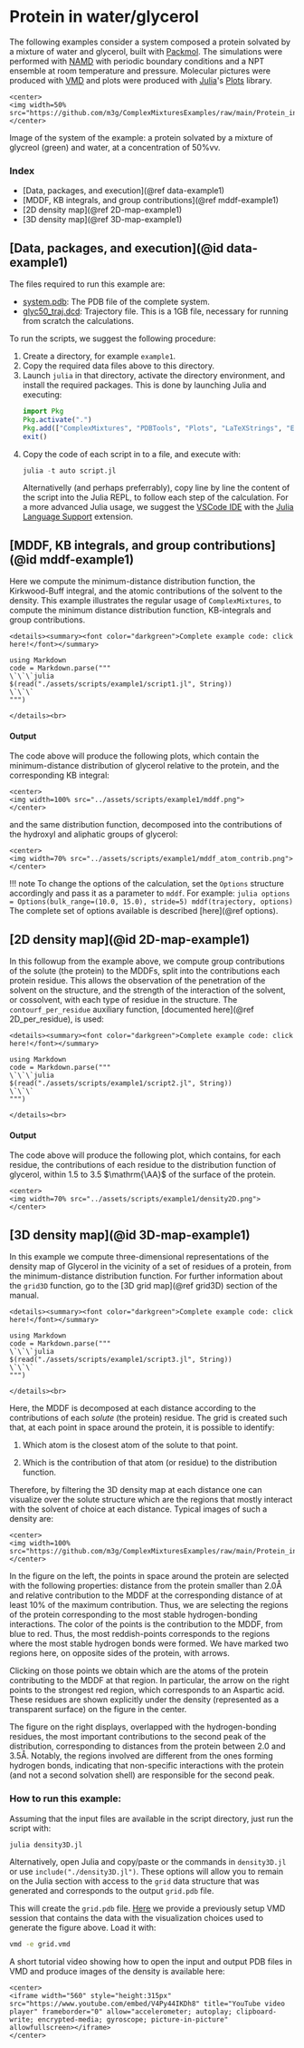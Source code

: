 # Protein in water/glycerol

The following examples consider a system composed a protein solvated by a mixture of water and glycerol, built with [Packmol](http://m3g.iqm.unicamp.br/packmol). The simulations were performed with [NAMD](https://www.ks.uiuc.edu/Research/namd/) with periodic boundary conditions and a NPT ensemble at room temperature and pressure. Molecular pictures were produced with [VMD](https://www.ks.uiuc.edu/Research/vmd/) and plots were produced with [Julia](https://julialang.org)'s [Plots](http://docs.juliaplots.org/latest/) library.

```@raw html
<center>
<img width=50% src="https://github.com/m3g/ComplexMixturesExamples/raw/main/Protein_in_Glycerol/Data/system.png">
</center>
```
Image of the system of the example: a protein solvated by a mixture of glycreol (green) and water, at a concentration of 50%vv. 

### Index

- [Data, packages, and execution](@ref data-example1)
- [MDDF, KB integrals, and group contributions](@ref mddf-example1)
- [2D density map](@ref 2D-map-example1)
- [3D density map](@ref 3D-map-example1)

## [Data, packages, and execution](@id data-example1)

The files required to run this example are:

- [system.pdb](https://raw.githubusercontent.com/m3g/ComplexMixturesExamples/main/Protein_in_Glycerol/Data/system.pdb): The PDB file of the complete system.
- [glyc50_traj.dcd](https://www.dropbox.com/scl/fi/zfq4o21dkttobg2pqd41m/glyc50_traj.dcd?rlkey=el3k6t0fx6w5yiqktyx96gzg6&dl=0): Trajectory file. This is a 1GB file, necessary for running from scratch the calculations.

To run the scripts, we suggest the following procedure:

1. Create a directory, for example `example1`.
2. Copy the required data files above to this directory.
3. Launch `julia` in that directory, activate the directory environment, and install the required packages. 
   This is done by launching Julia and executing:
   ```julia
   import Pkg 
   Pkg.activate(".")
   Pkg.add(["ComplexMixtures", "PDBTools", "Plots", "LaTeXStrings", "EasyFit"])
   exit()
   ```
4. Copy the code of each script in to a file, and execute with:
   ```julia
   julia -t auto script.jl
   ```
   Alternativelly (and perhaps preferrably), copy line by line the content of the script into
   the Julia REPL, to follow each step of the calculation. For a more advanced Julia usage,
   we suggest the [VSCode IDE](https://code.visualstudio.com/) with the 
   [Julia Language Support](https://www.julia-vscode.org/docs/dev/gettingstarted/) extension. 

## [MDDF, KB integrals, and group contributions](@id mddf-example1)

Here we compute the minimum-distance distribution function, the Kirkwood-Buff integral, and the atomic contributions of the solvent to the density.
This example illustrates the regular usage of `ComplexMixtures`, to compute the minimum distance distribution function, KB-integrals and group contributions. 

```@raw html
<details><summary><font color="darkgreen">Complete example code: click here!</font></summary>
```
```@eval
using Markdown
code = Markdown.parse("""
\`\`\`julia
$(read("./assets/scripts/example1/script1.jl", String))
\`\`\`
""")
```
```@raw html
</details><br>
```

#### Output 

The code above will produce the following plots, which contain the minimum-distance distribution of 
glycerol relative to the protein, and the corresponding KB integral:

```@raw html
<center>
<img width=100% src="../assets/scripts/example1/mddf.png">
</center>
```

and the same distribution function, decomposed into the contributions of the hydroxyl and aliphatic groups of glycerol:

```@raw html
<center>
<img width=70% src="../assets/scripts/example1/mddf_atom_contrib.png">
</center>
```

!!! note
    To change the options of the calculation, set the `Options` structure accordingly and pass it as a parameter to `mddf`. For example:
    ```julia
    options = Options(bulk_range=(10.0, 15.0), stride=5)
    mddf(trajectory, options)
    ```
    The complete set of options available is described [here](@ref options).

## [2D density map](@id 2D-map-example1)

In this followup from the example above, we compute group contributions of the solute (the protein) to the MDDFs,
split into the contributions each protein residue. This allows the observation of the penetration of the solvent
on the structure, and the strength of the interaction of the solvent, or cossolvent, with each type of residue
in the structure. The `contourf_per_residue` auxiliary function, [documented here](@ref 2D_per_residue), is used:  

```@raw html
<details><summary><font color="darkgreen">Complete example code: click here!</font></summary>
```
```@eval
using Markdown
code = Markdown.parse("""
\`\`\`julia
$(read("./assets/scripts/example1/script2.jl", String))
\`\`\`
""")
```
```@raw html
</details><br>
```

#### Output 

The code above will produce the following plot, which contains, for each residue, the contributions
of each residue to the distribution function of glycerol, within 1.5 to 3.5 $\mathrm{\AA}$ of the
surface of the protein.

```@raw html
<center>
<img width=70% src="../assets/scripts/example1/density2D.png">
</center>
```

## [3D density map](@id 3D-map-example1)

In this example we compute three-dimensional representations of the density map of Glycerol in the vicinity of a set of residues of a protein, from the minimum-distance distribution function. 
For further information about the `grid3D` function, go to the [3D grid map](@ref grid3D) section of the manual.

```@raw html
<details><summary><font color="darkgreen">Complete example code: click here!</font></summary>
```
```@eval
using Markdown
code = Markdown.parse("""
\`\`\`julia
$(read("./assets/scripts/example1/script3.jl", String))
\`\`\`
""")
```
```@raw html
</details><br>
```

Here, the MDDF is decomposed at each distance according to the contributions of each *solute* (the protein) residue. The grid is created such that, at each point in space around the protein, it is possible to identify: 

1. Which atom is the closest atom of the solute to that point.

2. Which is the contribution of that atom (or residue) to the distribution function.

Therefore, by filtering the 3D density map at each distance one can visualize over the solute structure which are the regions that mostly interact with the solvent of choice at each distance. Typical images of such a density are:

```@raw html
<center>
<img width=100% src="https://github.com/m3g/ComplexMixturesExamples/raw/main/Protein_in_Glycerol/Density3D/density3D_final.png">
</center>
```

In the figure on the left, the points in space around the protein are selected with the following properties: distance from the protein smaller than 2.0Å and relative contribution to the MDDF at the corresponding distance of at least 10% of the maximum contribution. Thus, we are selecting the regions of the protein corresponding to the most stable hydrogen-bonding interactions. The color of the points is the contribution to the MDDF, from blue to red. Thus, the most reddish-points corresponds to the regions where the most stable hydrogen bonds were formed. We have marked two regions here, on opposite sides of the protein, with arrows.

Clicking on those points we obtain which are the atoms of the protein contributing to the MDDF at that region. In particular, the arrow on the right points to the strongest red region, which corresponds to an Aspartic acid. These residues are shown explicitly under the density (represented as a transparent surface) on the figure in the center.

The figure on the right displays, overlapped with the hydrogen-bonding residues, the most important contributions to the second peak of the distribution, corresponding to distances from the protein between 2.0 and 3.5Å. Notably, the regions involved are different from the ones forming hydrogen bonds, indicating that non-specific interactions with the protein (and not a second solvation shell) are responsible for the second peak. 

### How to run this example:

Assuming that the input files are available in the script directory, just run the script with:

```bash
julia density3D.jl
```

Alternatively, open Julia and copy/paste or the commands in `density3D.jl` or use `include("./density3D.jl")`. These options will allow you to remain on the Julia section with access to the `grid` data structure that was generated and corresponds to the output `grid.pdb` file. 

This will create the `grid.pdb` file. [Here](./assets/scripts/example1/grid.vmd) we provide a previously setup VMD session that contains the data with the visualization choices used to generate the figure above. Load it with:

```bash
vmd -e grid.vmd
```

A short tutorial video showing how to open the input and output PDB files in VMD and produce images of the density is available here: 

```@raw html
<center>
<iframe width="560" style="height:315px" src="https://www.youtube.com/embed/V4Py44IKDh8" title="YouTube video player" frameborder="0" allow="accelerometer; autoplay; clipboard-write; encrypted-media; gyroscope; picture-in-picture" allowfullscreen></iframe>
</center>
```
